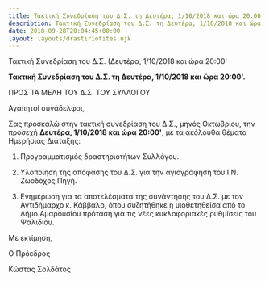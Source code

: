 ```yaml
---
title: Τακτική Συνεδρίαση του Δ.Σ. τη Δευτέρα, 1/10/2018 και ώρα 20:00'
description: Τακτική Συνεδρίαση του Δ.Σ. τη Δευτέρα, 1/10/2018 και ώρα 20:00'
date: 2018-09-28T20:04:45+00:00
layout: layouts/drastiriotites.njk
---
```

Τακτική Συνεδρίαση του Δ.Σ. (Δευτέρα, 1/10/2018 και ώρα 20:00'
<!-- excerpt -->
 

**Τακτική Συνεδρίαση του Δ.Σ. τη Δευτέρα, 1/10/2018 και ώρα 20:00'.**

 

ΠΡΟΣ ΤΑ ΜΕΛΗ ΤΟΥ Δ.Σ. ΤΟΥ ΣΥΛΛΟΓΟΥ

 

Αγαπητοί συνάδελφοι,

 

Σας προσκαλώ στην τακτική συνεδρίαση του Δ.Σ., μηνός Οκτωβρίου, την προσεχή **Δευτέρα, 1/10/2018 και ώρα 20:00'**, με τα ακόλουθα θέματα Ημερήσιας Διάταξης:

 

1. Προγραμματισμός δραστηριοτήτων Συλλόγου.

2. Υλοποίηση της απόφασης του Δ.Σ. για την αγιογράφηση του Ι.Ν. Ζωοδόχος Πηγή.

3. Ενημέρωση για τα αποτελέσματα της συνάντησης του Δ.Σ. με τον Αντιδήμαρχο κ. Κάββαλο, όπου συζητήθηκε η υιοθετηθείσα από το Δήμο Αμαρουσίου πρόταση για τις νέες κυκλοφοριακές ρυθμίσεις του Ψαλιδίου.

 

Με εκτίμηση,

 

 Ο Πρόεδρος

 

Κώστας Σολδάτος
